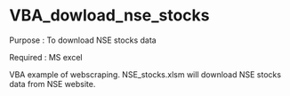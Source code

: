 # VBA_dowload_nse_stocks

Purpose : To download NSE stocks data

Required : MS excel

VBA example of webscraping. NSE_stocks.xlsm will download NSE stocks data from NSE website.
